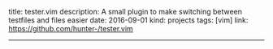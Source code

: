 title: tester.vim
description: A small plugin to make switching between testfiles and files easier
date: 2016-09-01
kind: projects
tags: [vim]
link: https://github.com/hunter-/tester.vim

---
